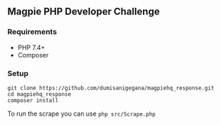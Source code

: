 ## Magpie PHP Developer Challenge


### Requirements

* PHP 7.4+
* Composer

### Setup

```
git clone https://github.com/dumisanigegana/magpiehq_response.git
cd magpiehq_response
composer install
```

To run the scrape you can use `php src/Scrape.php`
